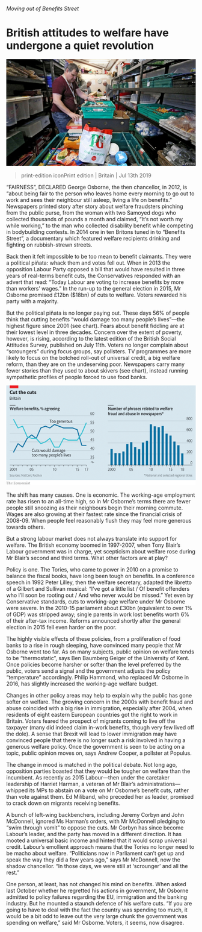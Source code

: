 ###### Moving out of Benefits Street

# British attitudes to welfare have undergone a quiet revolution 

![image](images/20190713_BRP003_0.jpg) 

> print-edition iconPrint edition | Britain | Jul 13th 2019 

“FAIRNESS”, DECLARED George Osborne, the then chancellor, in 2012, is “about being fair to the person who leaves home every morning to go out to work and sees their neighbour still asleep, living a life on benefits.” Newspapers printed story after story about welfare fraudsters pinching from the public purse, from the woman with two Samoyed dogs who collected thousands of pounds a month and claimed, “It’s not worth my while working,” to the man who collected disability benefit while competing in bodybuilding contests. In 2014 one in ten Britons tuned in to “Benefits Street”, a documentary which featured welfare recipients drinking and fighting on rubbish-strewn streets. 

Back then it felt impossible to be too mean to benefit claimants. They were a political piñata: whack them and votes fell out. When in 2013 the opposition Labour Party opposed a bill that would have resulted in three years of real-terms benefit cuts, the Conservatives responded with an advert that read: “Today Labour are voting to increase benefits by more than workers’ wages.” In the run-up to the general election in 2015, Mr Osborne promised £12bn ($18bn) of cuts to welfare. Voters rewarded his party with a majority. 

But the political piñata is no longer paying out. These days 56% of people think that cutting benefits “would damage too many people’s lives”—the highest figure since 2001 (see chart). Fears about benefit fiddling are at their lowest level in three decades. Concern over the extent of poverty, however, is rising, according to the latest edition of the British Social Attitudes Survey, published on July 11th. Voters no longer complain about “scroungers” during focus groups, say pollsters. TV programmes are more likely to focus on the botched roll-out of universal credit, a big welfare reform, than they are on the undeserving poor. Newspapers carry many fewer stories than they used to about skivers (see chart), instead running sympathetic profiles of people forced to use food banks. 

![image](images/20190713_BRC380.png) 

The shift has many causes. One is economic. The working-age employment rate has risen to an all-time high, so in Mr Osborne’s terms there are fewer people still snoozing as their neighbours begin their morning commute. Wages are also growing at their fastest rate since the financial crisis of 2008-09. When people feel reasonably flush they may feel more generous towards others. 

But a strong labour market does not always translate into support for welfare. The British economy boomed in 1997-2007, when Tony Blair’s Labour government was in charge, yet scepticism about welfare rose during Mr Blair’s second and third terms. What other factors are at play? 

Policy is one. The Tories, who came to power in 2010 on a promise to balance the fiscal books, have long been tough on benefits. In a conference speech in 1992 Peter Lilley, then the welfare secretary, adapted the libretto of a Gilbert and Sullivan musical: “I’ve got a little list / Of benefit offenders who I’ll soon be rooting out / And who never would be missed.” Yet even by Conservative standards, cuts to working-age welfare under Mr Osborne were severe. In the 2010-15 parliament about £30bn (equivalent to over 1% of GDP) was stripped away; single parents in work lost benefits worth 6% of their after-tax income. Reforms announced shortly after the general election in 2015 fell even harder on the poor. 

The highly visible effects of these policies, from a proliferation of food banks to a rise in rough sleeping, have convinced many people that Mr Osborne went too far. As on many subjects, public opinion on welfare tends to be “thermostatic”, says Ben Baumberg Geiger of the University of Kent. Once policies become harsher or softer than the level preferred by the public, voters send a signal and the government adjusts the policy “temperature” accordingly. Philip Hammond, who replaced Mr Osborne in 2016, has slightly increased the working-age welfare budget. 

Changes in other policy areas may help to explain why the public has gone softer on welfare. The growing concern in the 2000s with benefit fraud and abuse coincided with a big rise in immigration, especially after 2004, when residents of eight eastern European countries got the right to work in Britain. Voters feared the prospect of migrants coming to live off the taxpayer (many did indeed claim in-work benefits, though very few lived off the dole). A sense that Brexit will lead to lower immigration may have convinced people that there is no longer such a risk involved in having a generous welfare policy. Once the government is seen to be acting on a topic, public opinion moves on, says Andrew Cooper, a pollster at Populus. 

The change in mood is matched in the political debate. Not long ago, opposition parties boasted that they would be tougher on welfare than the incumbent. As recently as 2015 Labour—then under the caretaker leadership of Harriet Harman, a veteran of Mr Blair’s administrations—whipped its MPs to abstain on a vote on Mr Osborne’s benefit cuts, rather than vote against them. Ed Miliband, who preceded her as leader, promised to crack down on migrants receiving benefits. 

A bunch of left-wing backbenchers, including Jeremy Corbyn and John McDonnell, ignored Ms Harman’s orders, with Mr McDonnell pledging to “swim through vomit” to oppose the cuts. Mr Corbyn has since become Labour’s leader, and the party has moved in a different direction. It has mooted a universal basic income and hinted that it would scrap universal credit. Labour’s emollient approach means that the Tories no longer need to be macho about welfare. “Politicians now in Parliament can’t get up and speak the way they did a few years ago,” says Mr McDonnell, now the shadow chancellor. “In those days, we were still at ‘scrounger’ and all the rest.” 

One person, at least, has not changed his mind on benefits. When asked last October whether he regretted his actions in government, Mr Osborne admitted to policy failures regarding the EU, immigration and the banking industry. But he mounted a staunch defence of his welfare cuts. “If you are going to have to deal with the fact the country was spending too much, it would be a bit odd to leave out the very large chunk the government was spending on welfare,” said Mr Osborne. Voters, it seems, now disagree. 

